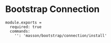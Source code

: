 
# Bootstrap Connection

    module.exports =
      required: true
      commands:
        '': 'masson/bootstrap/connection/install'
      
